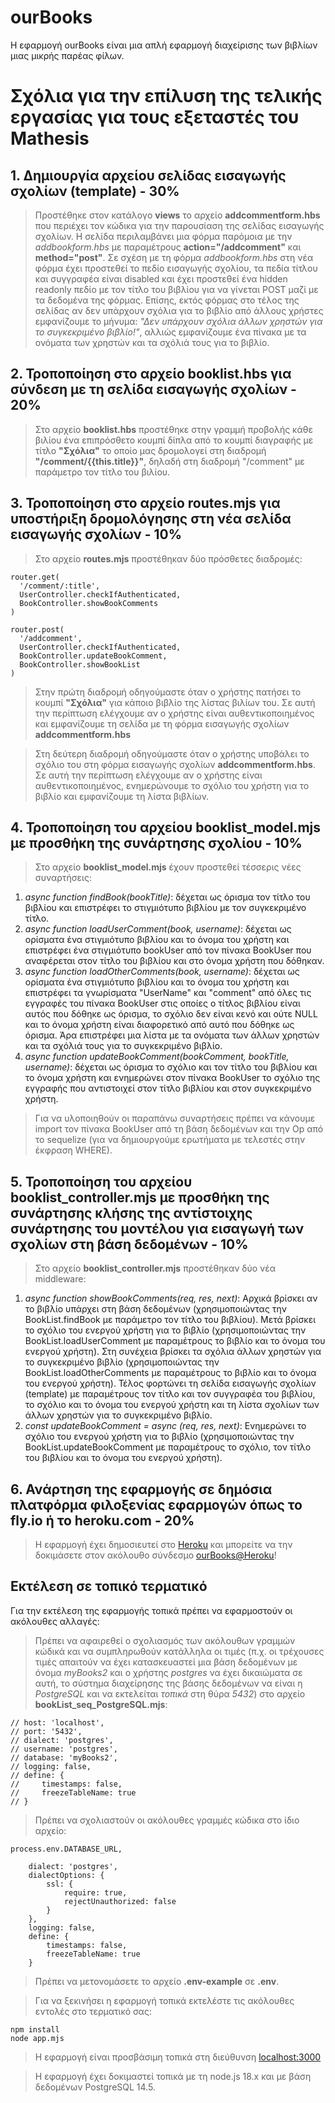 # ourBooks

Η εφαρμογή ourBooks είναι μια απλή εφαρμογή διαχείρισης των βιβλίων μιας μικρής παρέας φίλων.


# Σχόλια για την επίλυση της τελικής εργασίας για τους εξεταστές του Mathesis

## 1. Δημιουργία αρχείου σελίδας εισαγωγής σχολίων (template) - 30%

>Προστέθηκε στον κατάλογο **views** το αρχείο **addcommentform.hbs** που περιέχει τον κώδικα για την παρουσίαση της σελίδας εισαγωγής σχολίων. Η σελίδα περιλαμβάνει μια φόρμα παρόμοια με την *addbookform.hbs* με παραμέτρους **action="/addcomment"** και **method="post"**. Σε σχέση με τη φόρμα *addbookform.hbs* στη νέα φόρμα έχει προστεθεί το πεδίο εισαγωγής σχολίου, τα πεδία τίτλου και συγγραφέα είναι disabled και έχει προστεθεί ένα hidden readonly πεδίο με τον τίτλο του βιβλίου για να γίνεται POST μαζί με τα δεδομένα της φόρμας. Επίσης, εκτός φόρμας στο τέλος της σελίδας αν δεν υπάρχουν σχόλια για το βιβλίο από άλλους χρήστες εμφανίζουμε το μήνυμα: *"Δεν υπάρχουν σχόλια άλλων χρηστών για το συγκεκριμένο βιβλίο!"*, αλλιώς εμφανίζουμε ένα πίνακα με τα ονόματα των χρηστών και τα σχόλιά τους για το βιβλίο.

## 2. Τροποποίηση στο αρχείο booklist.hbs για σύνδεση με τη σελίδα εισαγωγής σχολίων - 20%

> Στο αρχείο **booklist.hbs** προστέθηκε στην γραμμή προβολής κάθε βιλίου ένα επιπρόσθετο κουμπί δίπλα από το κουμπί διαγραφής με τίτλο **"Σχόλια"** το οποίο μας δρομολογεί στη διαδρομή **"/comment/{{this.title}}"**, δηλαδή στη διαδρομή "/comment" με παράμετρο τον τίτλο του βιλίου.

## 3. Τροποποίηση στο αρχείο routes.mjs για υποστήριξη δρομολόγησης στη νέα σελίδα εισαγωγής σχολίων - 10%

> Στο αρχείο **routes.mjs** προστέθηκαν δύο πρόσθετες διαδρομές:

```
router.get(
  '/comment/:title',
  UserController.checkIfAuthenticated,
  BookController.showBookComments
)

router.post(
  '/addcomment',
  UserController.checkIfAuthenticated,
  BookController.updateBookComment,
  BookController.showBookList
)
```
>Στην πρώτη διαδρομή οδηγούμαστε όταν ο χρήστης πατήσει το κουμπί **"Σχόλια"** για κάποιο βιβλίο της λίστας βιλίων του. Σε αυτή την περίπτωση ελέγχουμε αν ο χρήστης είναι αυθεντικοποιημένος και εμφανίζουμε τη σελίδα με τη φόρμα εισαγωγής σχολίων  **addcommentform.hbs**

> Στη δεύτερη διαδρομή οδηγούμαστε όταν ο χρήστης υποβάλει το σχόλιο του στη φόρμα εισαγωγής σχολίων  **addcommentform.hbs**. Σε αυτή την περίπτωση ελέγχουμε αν ο χρήστης είναι αυθεντικοποιημένος, ενημερώνουμε το σχόλιο του χρήστη για το βιβλίο και εμφανίζουμε τη λίστα βιβλίων.

## 4. Τροποποίηση του αρχείου booklist_model.mjs με προσθήκη της συνάρτησης σχολίου - 10%

> Στο αρχείο **booklist_model.mjs** έχουν προστεθεί τέσσερις νέες συναρτήσεις:
1. *async function findBook(bookTitle)*: δέχεται ως όρισμα τον τίτλο του βιβλίου και επιστρέφει το στιγμιότυπο βιβλίου με τον συγκεκριμένο τίτλο.
2. *async function loadUserComment(book, username)*: δέχεται ως ορίσματα ένα στιγμιότυπο βιβλίου και το όνομα του χρήστη και επιστρέφει ένα στιγμιότυπο bookUser από τον πίνακα BookUser που αναφέρεται στον τίτλο του βιβλίου και στο όνομα χρήστη που δόθηκαν.
3. *async function loadOtherComments(book, username)*: δέχεται ως ορίσματα ένα στιγμιότυπο βιβλίου και το όνομα του χρήστη και επιστρέφει τα γνωρίσματα "UserName" και "comment" από όλες τις εγγραφές του πίνακα BookUser στις οποίες ο τίτλος βιβλίου είναι αυτός που δόθηκε ως όρισμα, το σχόλιο δεν είναι κενό και ούτε NULL και το όνομα χρήστη είναι διαφορετικό από αυτό που δόθηκε ως όρισμα. Άρα επιστρέφει μια λίστα με τα ονόματα των άλλων χρηστών και τα σχόλιά τους για το συγκεκριμένο βιβλίο.
4. *async function updateBookComment(bookComment, bookTitle, username)*: δέχεται ως όρισμα το σχόλιο και τον τίτλο του βιβλίου και το όνομα χρήστη και ενημερώνει στον πίνακα BookUser το σχόλιο της εγγραφής που αντιστοιχεί στον τίτλο βιβλίου και στον συγκεκριμένο χρήστη.

> Για να υλοποιηθούν οι παραπάνω συναρτήσεις πρέπει να κάνουμε import τον πίνακα BookUser από τη βάση δεδομένων και την Op από το sequelize (για να δημιουργούμε ερωτήματα με τελεστές στην έκφραση WHERE).


## 5. Τροποποίηση του αρχείου booklist_controller.mjs με προσθήκη της συνάρτησης κλήσης της αντίστοιχης συνάρτησης του μοντέλου για εισαγωγή των σχολίων στη βάση δεδομένων - 10%

> Στο αρχείο **booklist_controller.mjs** προστέθηκαν δύο νέα middleware:
1. *async function showBookComments(req, res, next)*: Αρχικά βρίσκει αν το βιβλίο υπάρχει στη βάση δεδομένων (χρησιμοποιώντας την BookList.findBook με παράμετρο τον τίτλο του βιβλίου). Μετά βρίσκει το σχόλιο του ενεργού χρήστη για το βιβλίο (χρησιμοποιώντας την BookList.loadUserComment με παραμέτρους το βιβλίο και το όνομα του ενεργού χρήστη). Στη συνέχεια βρίσκει τα σχόλια άλλων χρηστών για το συγκεκριμένο βιβλίο (χρησιμοποιώντας την BookList.loadOtherComments με παραμέτρους το βιβλίο και το όνομα του ενεργού χρήστη). Τέλος φορτώνει τη σελίδα εισαγωγής σχολίων (template) με παραμέτρους τον τίτλο και τον συγγραφέα του βιβλίου, το σχόλιο και το όνομα του ενεργού χρήστη και τη λίστα σχολίων των άλλων χρηστών για το συγκεκριμένο βιβλίο.
2. *const updateBookComment = async (req, res, next)*: Ενημερώνει το σχόλιο του ενεργού χρήστη για το βιβλίο (χρησιμοποιώντας την BookList.updateBookComment με παραμέτρους το σχόλιο, τον τίτλο του βιβλίου και το όνομα του ενεργού χρήστη). 

## 6. Ανάρτηση της εφαρμογής σε δημόσια πλατφόρμα φιλοξενίας εφαρμογών όπως το fly.io ή το heroku.com - 20%

>Η εφαρμογή έχει δημοσιευτεί στο [Heroku](https://www.heroku.com/) και μπορείτε να την δοκιμάσετε στον ακόλουθο σύνδεσμο [ourBooks@Heroku](https://our-books-app.herokuapp.com/)!

## Εκτέλεση σε τοπικό τερματικό

Για την εκτέλεση της εφαρμογής τοπικά πρέπει να εφαρμοστούν οι ακόλουθες αλλαγές:

>Πρέπει να αφαιρεθεί ο σχολιασμός των ακόλουθων γραμμών κώδικά και να συμπληρωθούν κατάλληλα οι τιμές (π.χ. οι τρέχουσες τιμές απαιτούν να έχει κατασκευαστεί μια βάση δεδομένων με όνομα *myBooks2* και ο χρήστης *postgres* να έχει δικαιώματα σε αυτή, το σύστημα διαχείρησης της βάσης δεδομένων να είναι η *PostgreSQL* και να εκτελείται *τοπικά* στη θύρα *5432*) στο αρχείο **bookList_seq_PostgreSQL.mjs**:

```{JS}
// host: 'localhost',
// port: '5432',
// dialect: 'postgres',
// username: 'postgres',
// database: 'myBooks2',
// logging: false,
// define: {
//     timestamps: false,
//     freezeTableName: true
// }

```
>Πρέπει να σχολιαστούν οι ακόλουθες γραμμές κώδικα στο ίδιο αρχείο:

```
process.env.DATABASE_URL,
```
```
    dialect: 'postgres',
    dialectOptions: {
        ssl: {
            require: true,
            rejectUnauthorized: false
        }
    },
    logging: false,
    define: {
        timestamps: false,
        freezeTableName: true
    }
```


>Πρέπει να μετονομάσετε το αρχείο **.env-example** σε **.env**.

>Για να ξεκινήσει η εφαρμογή τοπικά εκτελέστε τις ακόλουθες εντολές στο τερματικό σας:

```
npm install
node app.mjs
```
>Η εφαρμογή είναι προσβάσιμη τοπικά στη διεύθυνση [localhost:3000](http://localhost:3000)

>Η εφαρμογή έχει δοκιμαστεί τοπικά με τη node.js 18.x και με βάση δεδομένων PostgreSQL 14.5.